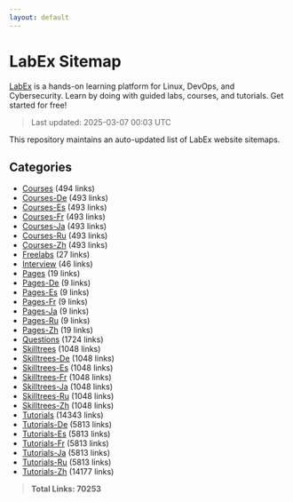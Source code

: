 ```yaml
---
layout: default
---
```


# LabEx Sitemap

[LabEx](https://labex.io) is a hands-on learning platform for Linux, DevOps, and Cybersecurity. Learn by doing with guided labs, courses, and tutorials. Get started for free!

> Last updated: 2025-03-07 00:03 UTC

This repository maintains an auto-updated list of LabEx website sitemaps.

## Categories

- [Courses](categories/courses.md) (494 links)
- [Courses-De](categories/courses-de.md) (493 links)
- [Courses-Es](categories/courses-es.md) (493 links)
- [Courses-Fr](categories/courses-fr.md) (493 links)
- [Courses-Ja](categories/courses-ja.md) (493 links)
- [Courses-Ru](categories/courses-ru.md) (493 links)
- [Courses-Zh](categories/courses-zh.md) (493 links)
- [Freelabs](categories/freelabs.md) (27 links)
- [Interview](categories/interview.md) (46 links)
- [Pages](categories/pages.md) (19 links)
- [Pages-De](categories/pages-de.md) (9 links)
- [Pages-Es](categories/pages-es.md) (9 links)
- [Pages-Fr](categories/pages-fr.md) (9 links)
- [Pages-Ja](categories/pages-ja.md) (9 links)
- [Pages-Ru](categories/pages-ru.md) (9 links)
- [Pages-Zh](categories/pages-zh.md) (19 links)
- [Questions](categories/questions.md) (1724 links)
- [Skilltrees](categories/skilltrees.md) (1048 links)
- [Skilltrees-De](categories/skilltrees-de.md) (1048 links)
- [Skilltrees-Es](categories/skilltrees-es.md) (1048 links)
- [Skilltrees-Fr](categories/skilltrees-fr.md) (1048 links)
- [Skilltrees-Ja](categories/skilltrees-ja.md) (1048 links)
- [Skilltrees-Ru](categories/skilltrees-ru.md) (1048 links)
- [Skilltrees-Zh](categories/skilltrees-zh.md) (1048 links)
- [Tutorials](categories/tutorials.md) (14343 links)
- [Tutorials-De](categories/tutorials-de.md) (5813 links)
- [Tutorials-Es](categories/tutorials-es.md) (5813 links)
- [Tutorials-Fr](categories/tutorials-fr.md) (5813 links)
- [Tutorials-Ja](categories/tutorials-ja.md) (5813 links)
- [Tutorials-Ru](categories/tutorials-ru.md) (5813 links)
- [Tutorials-Zh](categories/tutorials-zh.md) (14177 links)

> **Total Links: 70253**

